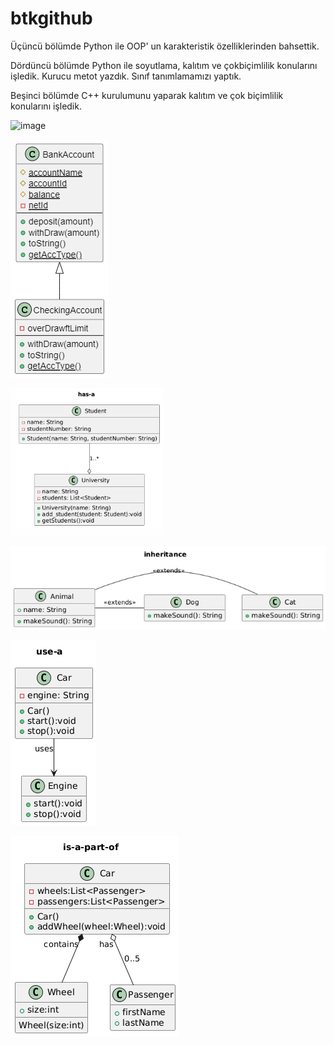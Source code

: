 # btkgithub

Üçüncü bölümde Python ile OOP' un karakteristik özelliklerinden bahsettik.

Dördüncü bölümde Python ile soyutlama, kalıtım ve çokbiçimlilik konularını işledik. Kurucu metot yazdık. Sınıf tanımlamamızı yaptık.

Beşinci bölümde C++ kurulumunu yaparak kalıtım ve çok biçimlilik konularını işledik.

![image](https://github.com/user-attachments/assets/3bd26ad8-5695-437a-8451-fd74a23873ac)

![alt text](image.png)

![alt text](image-2.png)

![alt text](image-3.png)

![alt text](image-4.png)

![alt text](image-5.png)